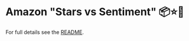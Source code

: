 <link rel="stylesheet" href="../../docs/assets/css/style.css">

# Amazon "Stars vs Sentiment" 📦⭐️📝

For full details see the [README](README.md).
